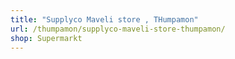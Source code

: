 ```yaml
---
title: "Supplyco Maveli store , THumpamon"
url: /thumpamon/supplyco-maveli-store-thumpamon/
shop: Supermarkt
---
```

